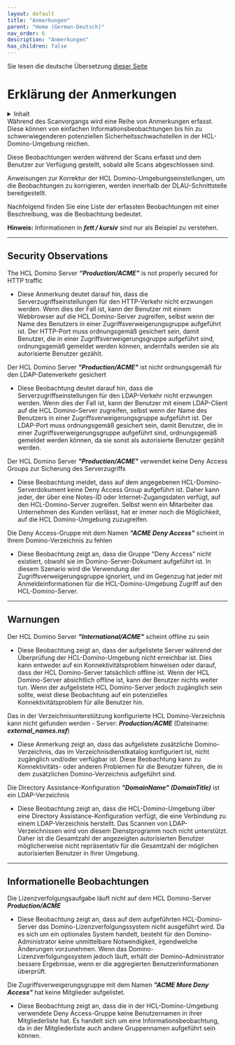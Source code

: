 ```yaml
---
layout: default
title: "Anmerkungen"
parent: "Home (German-Deutsch)"
nav_order: 6
description: "Anmerkungen"
has_children: false
---
```


Sie lesen die deutsche Übersetzung [dieser Seite](../issues.md)

<h1>Erklärung der Anmerkungen</h1>

<details close markdown="block">
  <summary>
    Inhalt
  </summary>
  {: .text-delta }
1. TOC
{:toc}
</details>
Während des Scanvorgangs wird eine Reihe von Anmerkungen erfasst. Diese können von einfachen Informationsbeobachtungen bis hin zu schwerwiegenderen potenziellen Sicherheitsschwachstellen in der HCL-Domino-Umgebung reichen.

Diese Beobachtungen werden während der Scans erfasst und dem Benutzer zur Verfügung gestellt, sobald alle Scans abgeschlossen sind.

Anweisungen zur Korrektur der HCL Domino-Umgebungseinstellungen, um die Beobachtungen zu korrigieren, werden innerhalb der DLAU-Schnittstelle bereitgestellt.

Nachfolgend finden Sie eine Liste der erfassten Beobachtungen mit einer Beschreibung, was die Beobachtung bedeutet.

**Hinweis:** Informationen in **_fett / kursiv_** sind nur als Beispiel zu verstehen.

___
## Security Observations

The HCL Domino Server **_“Production/ACME”_** is not properly secured for HTTP traffic

- Diese Anmerkung deutet darauf hin, dass die Serverzugriffseinstellungen für den HTTP-Verkehr nicht erzwungen werden. Wenn dies der Fall ist, kann der Benutzer mit einem Webbrowser auf die HCL Domino-Server zugreifen, selbst wenn der Name des Benutzers in einer Zugriffsverweigerungsgruppe aufgeführt ist. Der HTTP-Port muss ordnungsgemäß gesichert sein, damit Benutzer, die in einer Zugriffsverweigerungsgruppe aufgeführt sind, ordnungsgemäß gemeldet werden können, andernfalls werden sie als autorisierte Benutzer gezählt.

Der HCL Domino Server **_"Production/ACME"_** ist nicht ordnungsgemäß für den LDAP-Datenverkehr gesichert

- Diese Beobachtung deutet darauf hin, dass die Serverzugriffseinstellungen für den LDAP-Verkehr nicht erzwungen werden. Wenn dies der Fall ist, kann der Benutzer mit einem LDAP-Client auf die HCL Domino-Server zugreifen, selbst wenn der Name des Benutzers in einer Zugriffsverweigerungsgruppe aufgeführt ist. Der LDAP-Port muss ordnungsgemäß gesichert sein, damit Benutzer, die in einer Zugriffsverweigerungsgruppe aufgeführt sind, ordnungsgemäß gemeldet werden können, da sie sonst als autorisierte Benutzer gezählt werden.

Der HCL Domino Server **_"Production/ACME"_** verwendet keine Deny Access Groups zur Sicherung des Serverzugriffs

- Diese Beobachtung meldet, dass auf dem angegebenen HCL-Domino-Serverdokument keine Deny Access Group aufgeführt ist. Daher kann jeder, der über eine Notes-ID oder Internet-Zugangsdaten verfügt, auf den HCL-Domino-Server zugreifen. Selbst wenn ein Mitarbeiter das Unternehmen des Kunden verlässt, hat er immer noch die Möglichkeit, auf die HCL Domino-Umgebung zuzugreifen.
 
Die Deny Access-Gruppe mit dem Namen **_"ACME Deny Access"_** scheint in Ihrem Domino-Verzeichnis zu fehlen

- Diese Beobachtung zeigt an, dass die Gruppe "Deny Access" nicht existiert, obwohl sie im Domino-Server-Dokument aufgeführt ist. In diesem Szenario wird die Verwendung der Zugriffsverweigerungsgruppe ignoriert, und im Gegenzug hat jeder mit Anmeldeinformationen für die HCL-Domino-Umgebung Zugriff auf den HCL-Domino-Server.

___
## Warnungen 

Der HCL Domino Server **_"International/ACME"_** scheint offline zu sein

- Diese Beobachtung zeigt an, dass der aufgelistete Server während der Überprüfung der HCL-Domino-Umgebung nicht erreichbar ist. Dies kann entweder auf ein Konnektivitätsproblem hinweisen oder darauf, dass der HCL Domino-Server tatsächlich offline ist. Wenn der HCL Domino-Server absichtlich offline ist, kann der Benutzer nichts weiter tun. Wenn der aufgelistete HCL Domino-Server jedoch zugänglich sein sollte, weist diese Beobachtung auf ein potenzielles Konnektivitätsproblem für alle Benutzer hin.

Das in der Verzeichnisunterstützung konfigurierte HCL Domino-Verzeichnis kann nicht gefunden werden - Server: **_Production/ACME_** (Dateiname: **_external_names.nsf_**)

- Diese Anmerkung zeigt an, dass das aufgelistete zusätzliche Domino-Verzeichnis, das im Verzeichnisdienstkatalog konfiguriert ist, nicht zugänglich und/oder verfügbar ist. Diese Beobachtung kann zu Konnektivitäts- oder anderen Problemen für die Benutzer führen, die in dem zusätzlichen Domino-Verzeichnis aufgeführt sind.

Die Directory Assistance-Konfiguration **_"DomainName" (DomainTitle)_** ist ein LDAP-Verzeichnis

- Diese Beobachtung zeigt an, dass die HCL-Domino-Umgebung über eine Directory Assistance-Konfiguration verfügt, die eine Verbindung zu einem LDAP-Verzeichnis herstellt. Das Scannen von LDAP-Verzeichnissen wird von diesem Dienstprogramm noch nicht unterstützt. Daher ist die Gesamtzahl der angezeigten autorisierten Benutzer möglicherweise nicht repräsentativ für die Gesamtzahl der möglichen autorisierten Benutzer in Ihrer Umgebung.

___
## Informationelle Beobachtungen

Die Lizenzverfolgungsaufgabe läuft nicht auf dem HCL Domino-Server **_Production/ACME_**

- Diese Beobachtung zeigt an, dass auf dem aufgeführten HCL-Domino-Server das Domino-Lizenzverfolgungssystem nicht ausgeführt wird. Da es sich um ein optionales System handelt, besteht für den Domino-Administrator keine unmittelbare Notwendigkeit, irgendwelche Änderungen vorzunehmen. Wenn das Domino-Lizenzverfolgungssystem jedoch läuft, erhält der Domino-Administrator bessere Ergebnisse, wenn er die aggregierten Benutzerinformationen überprüft.

Die Zugriffsverweigerungsgruppe mit dem Namen **_"ACME More Deny Access"_** hat keine Mitglieder aufgelistet.

- Diese Beobachtung zeigt an, dass die in der HCL-Domino-Umgebung verwendete Deny Access-Gruppe keine Benutzernamen in ihrer Mitgliederliste hat. Es handelt sich um eine Informationsbeobachtung, da in der Mitgliederliste auch andere Gruppennamen aufgeführt sein können.
